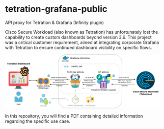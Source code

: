 # tetration-grafana-public
API proxy for Tetration &amp; Grafana (Infinity plugin)


Cisco Secure Workload (also known as Tetration) has unfortunately lost the capability to create custom dashboards beyond version 3.6. This project was a critical customer requirement, aimed at integrating corporate Grafana with Tetration to ensure continued dashboard visibility on specific flows.

<p align="center">
<picture>
  <source media="(prefers-color-scheme: dark)" srcset="Service_diagrams_b.png">
  <source media="(prefers-color-scheme: light)" srcset="Service_diagrams_w.png">
  <img alt="Fallback image description" src="Service_diagrams_w.png">
</picture>
</p>

In this repository, you will find a PDF containing detailed information regarding the specific use case.
